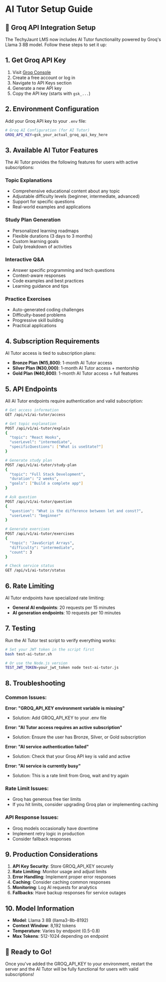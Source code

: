 # AI Tutor Setup Guide

## 🤖 Groq API Integration Setup

The TechyJaunt LMS now includes AI Tutor functionality powered by Groq's Llama 3 8B model. Follow these steps to set it up:

## 1. Get Groq API Key

1. Visit [Groq Console](https://console.groq.com/)
2. Create a free account or log in
3. Navigate to API Keys section
4. Generate a new API key
5. Copy the API key (starts with `gsk_...`)

## 2. Environment Configuration

Add your Groq API key to your `.env` file:

```bash
# Groq AI Configuration (for AI Tutor)
GROQ_API_KEY=gsk_your_actual_groq_api_key_here
```

## 3. Available AI Tutor Features

The AI Tutor provides the following features for users with active subscriptions:

### Topic Explanations
- Comprehensive educational content about any topic
- Adjustable difficulty levels (beginner, intermediate, advanced)
- Support for specific questions
- Real-world examples and applications

### Study Plan Generation
- Personalized learning roadmaps
- Flexible durations (3 days to 3 months)
- Custom learning goals
- Daily breakdown of activities

### Interactive Q&A
- Answer specific programming and tech questions
- Context-aware responses
- Code examples and best practices
- Learning guidance and tips

### Practice Exercises
- Auto-generated coding challenges
- Difficulty-based problems
- Progressive skill building
- Practical applications

## 4. Subscription Requirements

AI Tutor access is tied to subscription plans:

- **Bronze Plan (₦15,800)**: 1-month AI Tutor access
- **Silver Plan (₦30,000)**: 1-month AI Tutor access + mentorship
- **Gold Plan (₦40,800)**: 1-month AI Tutor access + full features

## 5. API Endpoints

All AI Tutor endpoints require authentication and valid subscription:

```bash
# Get access information
GET /api/v1/ai-tutor/access

# Get topic explanation
POST /api/v1/ai-tutor/explain
{
  "topic": "React Hooks",
  "userLevel": "intermediate",
  "specificQuestions": ["What is useState?"]
}

# Generate study plan
POST /api/v1/ai-tutor/study-plan
{
  "topic": "Full Stack Development",
  "duration": "2 weeks",
  "goals": ["Build a complete app"]
}

# Ask question
POST /api/v1/ai-tutor/question
{
  "question": "What is the difference between let and const?",
  "userLevel": "beginner"
}

# Generate exercises
POST /api/v1/ai-tutor/exercises
{
  "topic": "JavaScript Arrays",
  "difficulty": "intermediate",
  "count": 3
}

# Check service status
GET /api/v1/ai-tutor/status
```

## 6. Rate Limiting

AI Tutor endpoints have specialized rate limiting:

- **General AI endpoints**: 20 requests per 15 minutes
- **AI generation endpoints**: 10 requests per 10 minutes

## 7. Testing

Run the AI Tutor test script to verify everything works:

```bash
# Set your JWT token in the script first
bash test-ai-tutor.sh

# Or use the Node.js version
TEST_JWT_TOKEN=your_jwt_token node test-ai-tutor.js
```

## 8. Troubleshooting

### Common Issues:

**Error: "GROQ_API_KEY environment variable is missing"**
- Solution: Add GROQ_API_KEY to your .env file

**Error: "AI Tutor access requires an active subscription"**
- Solution: Ensure the user has Bronze, Silver, or Gold subscription

**Error: "AI service authentication failed"** 
- Solution: Check that your Groq API key is valid and active

**Error: "AI service is currently busy"**
- Solution: This is a rate limit from Groq, wait and try again

### Rate Limit Issues:
- Groq has generous free tier limits
- If you hit limits, consider upgrading Groq plan or implementing caching

### API Response Issues:
- Groq models occasionally have downtime
- Implement retry logic in production
- Consider fallback responses

## 9. Production Considerations

1. **API Key Security**: Store GROQ_API_KEY securely
2. **Rate Limiting**: Monitor usage and adjust limits
3. **Error Handling**: Implement proper error responses
4. **Caching**: Consider caching common responses
5. **Monitoring**: Log AI requests for analytics
6. **Fallbacks**: Have backup responses for service outages

## 10. Model Information

- **Model**: Llama 3 8B (llama3-8b-8192)
- **Context Window**: 8,192 tokens
- **Temperature**: Varies by endpoint (0.5-0.8)
- **Max Tokens**: 512-1024 depending on endpoint

## 🎉 Ready to Go!

Once you've added the GROQ_API_KEY to your environment, restart the server and the AI Tutor will be fully functional for users with valid subscriptions!
